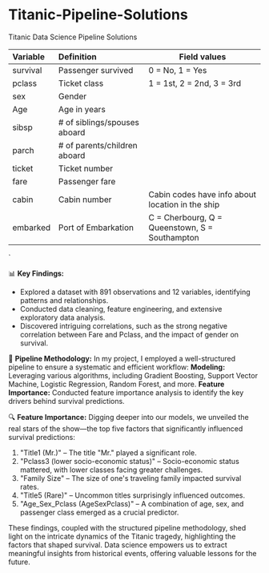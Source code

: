 # Titanic-Pipeline-Solutions
Titanic Data Science Pipeline Solutions 


|Variable| Definition | Field values |
|:---|:---| --- |
| survival | Passenger survived     | 0 = No, 1 = Yes |
| pclass   | Ticket class | 1 = 1st, 2 = 2nd, 3 = 3rd |
| sex      | Gender          |   |
| Age      | Age in years | |
| sibsp	   | # of siblings/spouses aboard 	| |
| parch	   | # of parents/children aboard 	| |
| ticket   | Ticket number | |
| fare	   | Passenger fare	| |
| cabin	   | Cabin number	| Cabin codes have info about location in the ship |
| embarked | Port of Embarkation | C = Cherbourg, Q = Queenstown, S = Southampton |
`


📊 **Key Findings:**
- Explored a dataset with 891 observations and 12 variables, identifying patterns and relationships.
- Conducted data cleaning, feature engineering, and extensive exploratory data analysis.
- Discovered intriguing correlations, such as the strong negative correlation between Fare and Pclass, and the impact of gender on survival.

🔄 **Pipeline Methodology:**
In my project, I employed a well-structured pipeline to ensure a systematic and efficient workflow:
**Modeling:** Leveraging various algorithms, including Gradient Boosting, Support Vector Machine, Logistic Regression, Random Forest, and more.
**Feature Importance:** Conducted feature importance analysis to identify the key drivers behind survival predictions.

🔍 **Feature Importance:**
Digging deeper into our models, we unveiled the real stars of the show—the top five factors that significantly influenced survival predictions:
1. "Title1 (Mr.)" – The title "Mr." played a significant role.
2. "Pclass3 (lower socio-economic status)" – Socio-economic status mattered, with lower classes facing greater challenges.
3. "Family Size" – The size of one's traveling family impacted survival rates.
4. "Title5 (Rare)" – Uncommon titles surprisingly influenced outcomes.
5. "Age_Sex_Pclass (AgeSexPclass)" – A combination of age, sex, and passenger class emerged as a crucial predictor.

These findings, coupled with the structured pipeline methodology, shed light on the intricate dynamics of the Titanic tragedy, highlighting the factors that shaped survival. Data science empowers us to extract meaningful insights from historical events, offering valuable lessons for the future.
